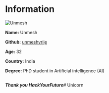 # Information

![Unmesh](https://avatars3.githubusercontent.com/u/2500604?s=400&v=4)

**Name:** Unmesh

**Github:** [unmeshvrije](https://github.com/unmeshvrije)

**Age:** 32

**Country:** India

**Degree:**  PhD student in Artificial intelligence (AI)

##

**_Thank you HackYourFuture_**# Unicorn
